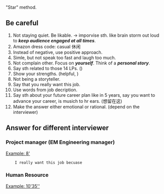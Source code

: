 
"Star" method. 


## Be careful

1. Not staying quiet. Be likable. -> imporvise sth. like brain storm out loud to ***keep audience engaged at all times***.
2. Amazon dress code: casual 休闲
3. Instead of negative, use positive approach.
4. Simle, but not speak too fast and laugh too much.
5. Not complain other. Focus on ***yourself***. Think of a ***personal story***.
6. Say sth related to those 14 LPs. ()
7. Show your strengths. (helpful, )
8. Not being a storyteller.
9. Say that you really want this job.
10. Use words from job decription.
11. Say sth about your future career plan like in 5 years, say you want to advance your career, is musich to hr ears. (想留在这)
12. Make the answer either emotional or rational. (depend on the interviewer)


## Answer for different interviewer

### Project manager (EM Engineering manager)

[Example: 8'](https://www.youtube.com/watch?v=H_KGM0i9jkA&list=PLLucmoeZjtMR990BPePcn5WgoCM_OX0YB&index=1)

``` plaintext
    I really want this job becuase

```


### Human Resource


[Example: 10'35''](https://www.youtube.com/watch?v=H_KGM0i9jkA&list=PLLucmoeZjtMR990BPePcn5WgoCM_OX0YB&index=1)